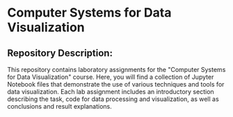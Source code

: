 # Computer Systems for Data Visualization

## Repository Description:
This repository contains laboratory assignments for the "Computer Systems for Data Visualization" course. Here, you will find a collection of Jupyter Notebook files that demonstrate the use of various techniques and tools for data visualization. Each lab assignment includes an introductory section describing the task, code for data processing and visualization, as well as conclusions and result explanations.
